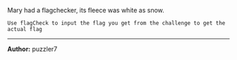 Mary had a flagchecker, its fleece was white as snow.

`Use flagCheck to input the flag you get from the challenge to get the actual flag`

---
**Author:** puzzler7